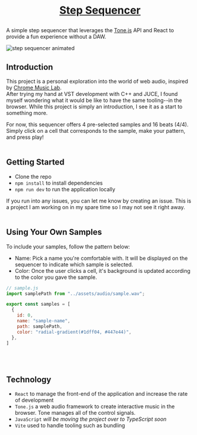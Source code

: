 # <p align="center">[Step Sequencer](https://sequencer.coreymendrella.dev)</p>

A simple step sequencer that leverages the [Tone.js](https://tonejs.github.io) API and React to provide a fun experience without a DAW.


  <img src="https://user-images.githubusercontent.com/88360543/226132825-2661fe64-b8ae-43b3-af2b-a8520cd50a87.gif" alt="step sequencer animated" />


## Introduction
This project is a personal exploration into the world of web audio, inspired by [Chrome Music Lab](https://musiclab.chromeexperiments.com/Song-Maker/).<br>
After trying my hand at VST development with C++ and JUCE, I found myself wondering what it would be like to have the same tooling--in the browser. While this project is simply an introduction, I see it as a start to something more.<br>

For now, this sequencer offers 4 pre-selected samples and 16 beats (4/4). Simply click on a cell that corresponds to the sample, make your pattern, and press play! 
<br><br>

 ## Getting Started
<ul>
  <li>Clone the repo</li>
  <li><code>npm install</code> to install dependencies</li>
  <li><code>npm run dev</code> to run the application locally</li>
</ul>

If you run into any issues, you can let me know by creating an issue. This is a project I am working on in my spare time so I may not see it right away. 
<br><br>

## Using Your Own Samples
To include your samples, follow the pattern below: 
- Name: Pick a name you're comfortable with. It will be displayed on the sequencer to indicate which sample is selected.
- Color: Once the user clicks a cell, it's background is updated according to the color you gave the sample.

```javascript
// sample.js
import samplePath from "../assets/audio/sample.wav";

export const samples = [
  {
    id: 0,
    name: "sample-name",
    path: samplePath,
    color: "radial-gradient(#1dff04, #447e44)", 
  },
]

```
<br><br>

## Technology
<ul> 
  <li><code>React</code> to manage the front-end of the application and increase the rate of development</li>
  <li><code>Tone.js</code> a web audio framework to create interactive music in the browser. Tone manages all of the control signals. </li>
  <li><code>JavaScript</code> <i> will be moving the project over to TypeScript soon </i></li>
  <li><code>Vite</code> used to handle tooling such as bundling</li>
</ul>
